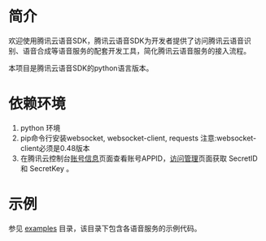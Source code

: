 # 简介

欢迎使用腾讯云语音SDK，腾讯云语音SDK为开发者提供了访问腾讯云语音识别、语音合成等语音服务的配套开发工具，简化腾讯云语音服务的接入流程。

本项目是腾讯云语音SDK的python语言版本。

# 依赖环境

1. python 环境
2. pip命令行安装websocket, websocket-client, requests 
   注意:websocket-client必须是0.48版本
3. 在腾讯云控制台[账号信息](https://console.cloud.tencent.com/developer)页面查看账号APPID，[访问管理](https://console.cloud.tencent.com/cam/capi)页面获取 SecretID 和 SecretKey 。

# 示例

参见 [examples](https://github.com/TencentCloud/tencentcloud-speech-sdk-python/tree/master/examples) 目录，该目录下包含各语音服务的示例代码。

